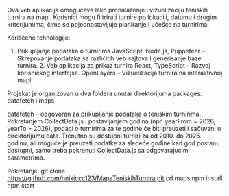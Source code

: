 Ova veb aplikacija omogućava lako pronalaženje i vizuelizaciju teniskih turnira na mapi. 
Korisnici mogu filtrirati turnire po lokaciji, datumu i drugim kriterijumima, čime se pojednostavljuje planiranje i učešće na turnirima.

Korišćene tehnologije:

1. Prikupljanje podataka o turnirima
  JavaScript, Node.js, Puppeteer – Skrepovanje podataka sa različitih veb sajtova i generisanje baze turnira.
2️. Veb aplikacija za prikaz turnira
  React, TypeScript – Razvoj korisničkog interfejsa.
  OpenLayers – Vizuelizacija turnira na interaktivnoj mapi.

Projekat je organizovan u dva foldera unutar direktorijuma packages: datafetch i maps

datafetch – odgovoran za prikupljanje podataka o teniskim turnirima.
Pokretanjem CollectData.js i postavljanjem godina (npr. yearFrom = 2026, yearTo = 2026), podaci o turnirima za te godine će biti preuzeti i sačuvani u direktorijumu data.
Trenutno su dostupni turniri za od 2010. do 2025. godinu, ali moguće je preuzeti podatke za sledeće godine kad god postanu dostupni, samo treba pokrenuti CollectData.js sa odgovarajućim parametrima.


Pokretanje: git clone https://github.com/nnikiccc123/MapaTeniskihTurnira.git
            cd maps
            npm install
            npm start

